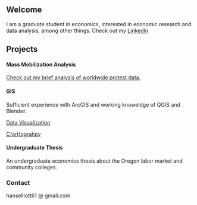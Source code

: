 ## Welcome
I am a graduate student in economics, interested in economic research and data analysis, among other things.
Check out my [LinkedIn](https://www.linkedin.com/in/hans-elliott/)

## Projects
#### Mass Mobilization Analysis
[Check out my brief analysis of worldwide protest data.](https://hans-elliott99.github.io/AntistateProtests.html)

#### GIS
Sufficient experience with ArcGIS and working knoweldge of QGIS and Blender.  

[Data Visualization](https://hans-elliott99.github.io/GIS_I_Project.html)  

[C(art)ograhpy](https://hans-elliott99.github.io/C-art-ography.html)  


#### Undergraduate Thesis
An undergraduate economics thesis about the Oregon labor market and community colleges.




### Contact
hanselliott61 @ gmail.com
